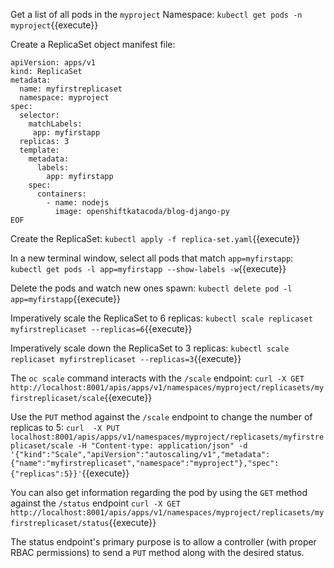 Get a list of all pods in the `myproject` Namespace:
`kubectl get pods -n myproject`{{execute}}

Create a ReplicaSet object manifest file:

```cat > replica-set.yaml <<EOF
apiVersion: apps/v1
kind: ReplicaSet
metadata:
  name: myfirstreplicaset
  namespace: myproject
spec:
  selector:
    matchLabels:
     app: myfirstapp
  replicas: 3
  template:
    metadata:
      labels:
        app: myfirstapp
    spec:
      containers:
        - name: nodejs
          image: openshiftkatacoda/blog-django-py
EOF
```

Create the ReplicaSet:
`kubectl apply -f replica-set.yaml`{{execute}}

In a new terminal window, select all pods that match `app=myfirstapp`:
`kubectl get pods -l app=myfirstapp --show-labels -w`{{execute}}

Delete the pods and watch new ones spawn:
`kubectl delete pod -l app=myfirstapp`{{execute}}

Imperatively scale the ReplicaSet to 6 replicas:
`kubectl scale replicaset myfirstreplicaset --replicas=6`{{execute}}

Imperatively scale down the ReplicaSet to 3 replicas:
`kubectl scale replicaset myfirstreplicaset --replicas=3`{{execute}}

The `oc scale` command interacts with the `/scale` endpoint:
`curl -X GET http://localhost:8001/apis/apps/v1/namespaces/myproject/replicasets/myfirstreplicaset/scale`{{execute}}

Use the `PUT` method against the `/scale` endpoint to change the number of replicas to 5:
`curl  -X PUT localhost:8001/apis/apps/v1/namespaces/myproject/replicasets/myfirstreplicaset/scale -H "Content-type: application/json" -d '{"kind":"Scale","apiVersion":"autoscaling/v1","metadata":{"name":"myfirstreplicaset","namespace":"myproject"},"spec":{"replicas":5}}'`{{execute}}

You can also get information regarding the pod by using the `GET` method against the `/status` endpoint
`curl -X GET http://localhost:8001/apis/apps/v1/namespaces/myproject/replicasets/myfirstreplicaset/status`{{execute}}

The status endpoint's primary purpose is to allow a controller (with proper RBAC permissions) to send a `PUT` method along with the desired status.
